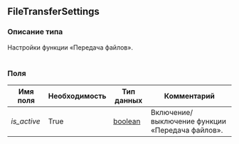 
## FileTransferSettings

### Описание типа
Настройки функции «Передача файлов».<br/><br/>
### Поля

| Имя поля | Необходимость | Тип данных | Комментарий |
|---|---|---|---|
|*is_active*|True|[boolean](/types/boolean)|Включение/выключение функции «Передача файлов».<br/>|
